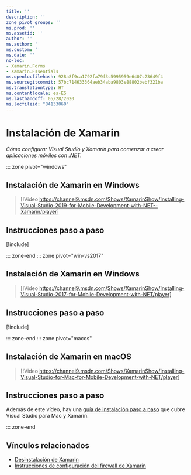 ```yaml
---
title: ''
description: ''
zone_pivot_groups: ''
ms.prod: ''
ms.assetid: ''
author: ''
ms.author: ''
ms.custom: ''
ms.date: ''
no-loc:
- Xamarin.Forms
- Xamarin.Essentials
ms.openlocfilehash: 928a8f9ca1792fa79f3c5995959e6407c23649f4
ms.sourcegitcommit: 57bc714633364aeb34aba9803e88802bebf321ba
ms.translationtype: HT
ms.contentlocale: es-ES
ms.lasthandoff: 05/28/2020
ms.locfileid: "84133060"
---
```

# <a name="installing-xamarin"></a>Instalación de Xamarin

_Cómo configurar Visual Studio y Xamarin para comenzar a crear aplicaciones móviles con .NET._

::: zone pivot="windows"

## <a name="installing-xamarin-on-windows"></a>Instalación de Xamarin en Windows

> [!Video https://channel9.msdn.com/Shows/XamarinShow/Installing-Visual-Studio-2019-for-Mobile-Development-with-NET--Xamarin/player]

## <a name="step-by-step-instructions"></a>Instrucciones paso a paso

[!include[](~/cross-platform/includes/install-xamarin-windows-2019.md)]

::: zone-end
::: zone pivot="win-vs2017"

## <a name="installing-xamarin-on-windows"></a>Instalación de Xamarin en Windows

> [!Video https://channel9.msdn.com/Shows/XamarinShow/Installing-Visual-Studio-2017-for-Mobile-Development-with-NET/player]

## <a name="step-by-step-instructions"></a>Instrucciones paso a paso

[!include[](~/cross-platform/includes/install-xamarin-windows.md)]

::: zone-end
::: zone pivot="macos"

## <a name="installing-xamarin-on-macos"></a>Instalación de Xamarin en macOS

> [!Video https://channel9.msdn.com/Shows/XamarinShow/Installing-Visual-Studio-for-Mac-for-Mobile-Development-with-NET/player]

## <a name="step-by-step-instructions"></a>Instrucciones paso a paso

Además de este vídeo, hay una [guía de instalación paso a paso](/visualstudio/mac/installation/) que cubre Visual Studio para Mac y Xamarin.

::: zone-end

## <a name="related-links"></a>Vínculos relacionados

- [Desinstalación de Xamarin](~/get-started/installation/uninstalling-xamarin.md)
- [Instrucciones de configuración del firewall de Xamarin](firewall.md)
